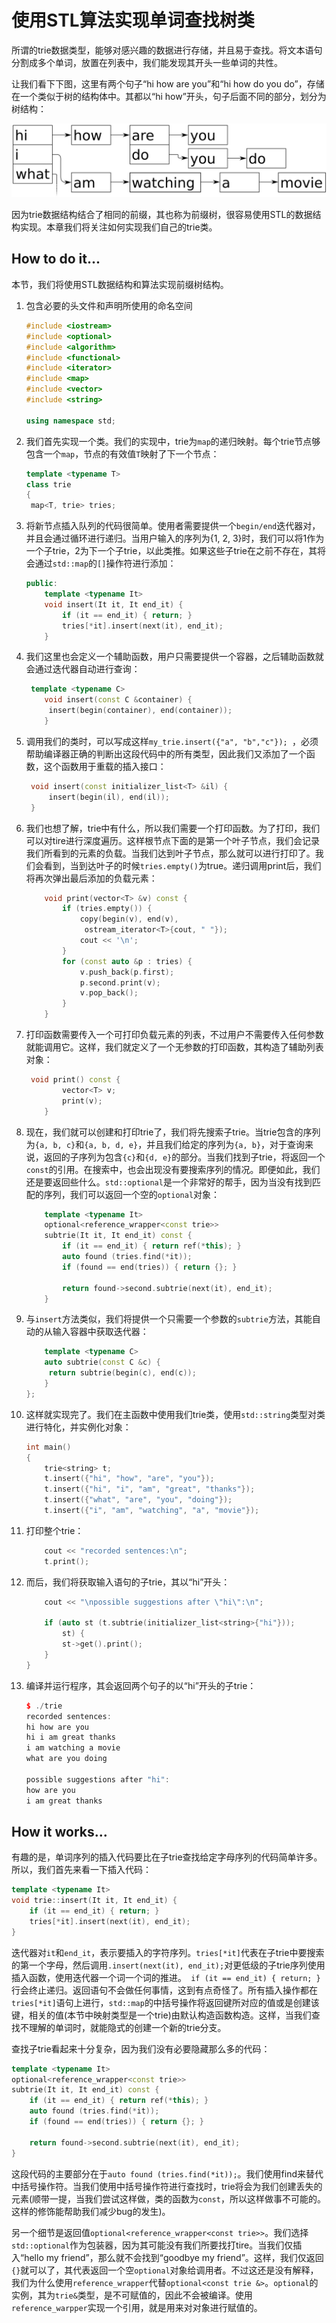 # 使用STL算法实现单词查找树类

所谓的trie数据类型，能够对感兴趣的数据进行存储，并且易于查找。将文本语句分割成多个单词，放置在列表中，我们能发现其开头一些单词的共性。

让我们看下下图，这里有两个句子“hi how are you”和“hi how do you do”，存储在一个类似于树的结构体中。其都以“hi how”开头，句子后面不同的部分，划分为树结构：

![](../../images/chapter6/6-1-1.png)

因为trie数据结构结合了相同的前缀，其也称为前缀树，很容易使用STL的数据结构实现。本章我们将关注如何实现我们自己的trie类。

## How to do it...

本节，我们将使用STL数据结构和算法实现前缀树结构。

1. 包含必要的头文件和声明所使用的命名空间

   ```c++
   #include <iostream>
   #include <optional>
   #include <algorithm>
   #include <functional>
   #include <iterator>
   #include <map>
   #include <vector>
   #include <string>

   using namespace std;
   ```

2. 我们首先实现一个类。我们的实现中，trie为`map`的递归映射。每个trie节点够包含一个`map`，节点的有效值`T`映射了下一个节点：

   ```c++
   template <typename T>
   class trie
   {
   	map<T, trie> tries;
   ```

3. 将新节点插入队列的代码很简单。使用者需要提供一个`begin/end`迭代器对，并且会通过循环进行递归。当用户输入的序列为{1, 2, 3}时，我们可以将1作为一个子trie，2为下一个子trie，以此类推。如果这些子trie在之前不存在，其将会通过`std::map`的`[]`操作符进行添加：

   ```c++
   public:
       template <typename It>
       void insert(It it, It end_it) {
           if (it == end_it) { return; }
           tries[*it].insert(next(it), end_it);
       }
   ```

4. 我们这里也会定义一个辅助函数，用户只需要提供一个容器，之后辅助函数就会通过迭代器自动进行查询：

   ```c++
   	template <typename C>
       void insert(const C &container) {
       	insert(begin(container), end(container));
       } 
   ```

5. 调用我们的类时，可以写成这样`my_trie.insert({"a", "b","c"}); `，必须帮助编译器正确的判断出这段代码中的所有类型，因此我们又添加了一个函数，这个函数用于重载的插入接口：

   ```c++
   	void insert(const initializer_list<T> &il) {
   		insert(begin(il), end(il));
   	}
   ```

6. 我们也想了解，trie中有什么，所以我们需要一个打印函数。为了打印，我们可以对tire进行深度遍历。这样根节点下面的是第一个叶子节点，我们会记录我们所看到的元素的负载。当我们达到叶子节点，那么就可以进行打印了。我们会看到，当到达叶子的时候`tries.empty()`为true。递归调用print后，我们将再次弹出最后添加的负载元素：

   ```c++
       void print(vector<T> &v) const {
           if (tries.empty()) {
               copy(begin(v), end(v),
               	ostream_iterator<T>{cout, " "});
               cout << '\n';
           }
           for (const auto &p : tries) {
               v.push_back(p.first);
               p.second.print(v);
               v.pop_back();
           }
       }
   ```

7. 打印函数需要传入一个可打印负载元素的列表，不过用户不需要传入任何参数就能调用它。这样，我们就定义了一个无参数的打印函数，其构造了辅助列表对象：

   ```c++
   	void print() const {
           vector<T> v;
           print(v);
       } 
   ```

8. 现在，我们就可以创建和打印trie了，我们将先搜索子trie。当trie包含的序列为`{a, b, c}`和`{a, b, d, e}`，并且我们给定的序列为`{a, b}`，对于查询来说，返回的子序列为包含`{c}`和`{d, e}`的部分。当我们找到子trie，将返回一个`const`的引用。在搜索中，也会出现没有要搜索序列的情况。即便如此，我们还是要返回些什么。`std::optional`是一个非常好的帮手，因为当没有找到匹配的序列，我们可以返回一个空的`optional`对象：

   ```c++
       template <typename It>
       optional<reference_wrapper<const trie>>
       subtrie(It it, It end_it) const {
           if (it == end_it) { return ref(*this); }
           auto found (tries.find(*it));
           if (found == end(tries)) { return {}; }
           
           return found->second.subtrie(next(it), end_it);
       }
   ```

9. 与`insert`方法类似，我们将提供一个只需要一个参数的`subtrie`方法，其能自动的从输入容器中获取迭代器：

   ```c++
       template <typename C>
       auto subtrie(const C &c) {
       	return subtrie(begin(c), end(c));
       }
   };
   ```

10. 这样就实现完了。我们在主函数中使用我们trie类，使用`std::string`类型对类进行特化，并实例化对象：

    ```c++
    int main()
    {
        trie<string> t;
        t.insert({"hi", "how", "are", "you"});
        t.insert({"hi", "i", "am", "great", "thanks"});
        t.insert({"what", "are", "you", "doing"});
        t.insert({"i", "am", "watching", "a", "movie"});
    ```

11. 打印整个trie：

    ```c++
    	cout << "recorded sentences:\n";
    	t.print();
    ```

12. 而后，我们将获取输入语句的子trie，其以“hi”开头：

    ```c++
        cout << "\npossible suggestions after \"hi\":\n";

        if (auto st (t.subtrie(initializer_list<string>{"hi"}));
            st) {
            st->get().print();
        }
    }
    ```

13. 编译并运行程序，其会返回两个句子的以“hi”开头的子trie：

    ```c++
    $ ./trie
    recorded sentences:
    hi how are you
    hi i am great thanks
    i am watching a movie
    what are you doing

    possible suggestions after "hi":
    how are you
    i am great thanks
    ```

## How it works...

有趣的是，单词序列的插入代码要比在子trie查找给定字母序列的代码简单许多。所以，我们首先来看一下插入代码：

```c++
template <typename It>
void trie::insert(It it, It end_it) {
    if (it == end_it) { return; }
    tries[*it].insert(next(it), end_it);
}
```

迭代器对`it`和`end_it`，表示要插入的字符序列。`tries[*it]`代表在子trie中要搜索的第一个字母，然后调用`.insert(next(it), end_it);`对更低级的子trie序列使用插入函数，使用迭代器一个词一个词的推进。` if (it == end_it) { return; }`行会终止递归。返回语句不会做任何事情，这到有点奇怪了。所有插入操作都在`tries[*it]`语句上进行，`std::map`的中括号操作将返回键所对应的值或是创建该键，相关的值(本节中映射类型是一个trie)由默认构造函数构造。这样，当我们查找不理解的单词时，就能隐式的创建一个新的trie分支。

查找子trie看起来十分复杂，因为我们没有必要隐藏那么多的代码：

```c++
template <typename It>
optional<reference_wrapper<const trie>>
subtrie(It it, It end_it) const {
    if (it == end_it) { return ref(*this); }
    auto found (tries.find(*it));
    if (found == end(tries)) { return {}; }

    return found->second.subtrie(next(it), end_it);
}
```

这段代码的主要部分在于`auto found (tries.find(*it));`。我们使用find来替代中括号操作符。当我们使用中括号操作符进行查找时，trie将会为我们创建丢失的元素(顺带一提，当我们尝试这样做，类的函数为`const`，所以这样做事不可能的。这样的修饰能帮助我们减少bug的发生)。

另一个细节是返回值`optional<reference_wrapper<const trie>>`。我们选择`std::optional`作为包装器，因为其可能没有我们所要找打tire。当我们仅插入“hello my friend”，那么就不会找到“goodbye my friend”。这样，我们仅返回`{}`就可以了，其代表返回一个空`optional`对象给调用者。不过这还是没有解释，我们为什么使用`reference_wrapper`代替`optional<const trie &>`。`optional`的实例，其为`trie&`类型，是不可赋值的，因此不会被编译。使用`reference_warpper`实现一个引用，就是用来对对象进行赋值的。